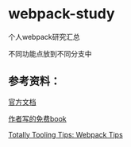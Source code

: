 # webpack-study

个人webpack研究汇总

不同功能点放到不同分支中

## 参考资料：

[官方文档](https://webpack.js.org/guides/)

[作者写的免费book](https://survivejs.com/webpack/preface/)

[Totally Tooling Tips: Webpack Tips](https://www.youtube.com/watch?v=zFoBYfMLUCM&index=2&list=PL0vm7cJgzxTcLvHFivIBOAtLPJIZaaUB3&t=4s)
